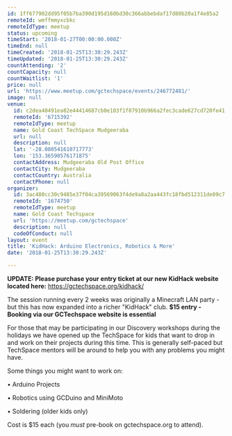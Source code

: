 ```yaml
---
id: 1ff677902dd95f05b7ba390d195d160bd30c366abbebdaf17d80b20a1f4e85a2
remoteId: wmffmmyxcbkc
remoteIdType: meetup
status: upcoming
timeStart: '2018-01-27T00:00:00.000Z'
timeEnd: null
timeCreated: '2018-01-25T13:30:29.243Z'
timeUpdated: '2018-01-25T13:30:29.243Z'
countAttending: '2'
countCapacity: null
countWaitlist: '1'
price: null
url: 'https://www.meetup.com/gctechspace/events/246772481/'
image: null
venue:
  id: c2dea40491ea82e44414687cb0e103f1f87910b966a2fec3cade627cd720fe41
  remoteId: '6715392'
  remoteIdType: meetup
  name: Gold Coast TechSpace Mudgeeraba
  url: null
  description: null
  lat: '-28.080541610717773'
  lon: '153.36590576171875'
  contactAddress: Mudgeeraba Old Post Office
  contactCity: Mudgeeraba
  contactCountry: Australia
  contactPhone: null
organizer:
  id: 3ac480cc30c9485e37f04ca39569063f4de9a8a2aa443fc18fbd512311de09c7
  remoteId: '1674750'
  remoteIdType: meetup
  name: Gold Coast Techspace
  url: 'https://meetup.com/gctechspace'
  description: null
  codeOfConduct: null
layout: event
title: 'KidHack: Arduino Electronics, Robotics & More'
date: '2018-01-25T13:30:29.243Z'

---
```

<p><b>UPDATE: Please purchase your entry ticket at our new KidHack website located here:</b> <a href="https://gctechspace.org/kidhack/"><a href="https://gctechspace.org/kidhack/" class="linkified">https://gctechspace.org/kidhack/</a></a></p> <p>The session running every 2 weeks was originally a Minecraft LAN party - but this has now expanded into a richer "KidHack" club. <b>$15 entry - Booking via our GCTechspace website is essential </b></p> <p>For those that may be participating in our Discovery workshops during the holidays we have opened up the TechSpace for kids that want to drop in and work on their projects during this time. This is generally self-paced but TechSpace mentors will be around to help you with any problems you might have.</p> <p>Some things you might want to work on:</p> <p>• Arduino Projects</p> <p>• Robotics using GCDuino and MiniMoto</p> <p>• Soldering (older kids only)</p> <p>Cost is $15 each (you <i>must</i> pre-book on gctechspace.org to attend).</p>
